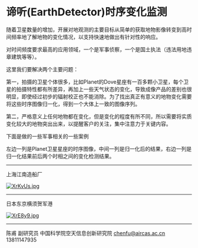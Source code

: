 # 谛听(EarthDetector)时序变化监测


随着卫星数量的增加，开展对地观测的主要目标从简单的获取地物影像转变到高时间频率地了解地物的变化情况，以支持快速地做出有针对性的响应。

对时间频度要求最高的应用领域，一个是军事侦察，一个是国土执法（违法用地违章建筑等等）。

这里我们要解决两个主要问题：

第一，拍摄的卫星个体很多，比如Planet的Dove星座有一百多颗小卫星，每个卫星的拍摄特性都有所差异，再加上一些天气状态的变化，导致成像产品的差别也很明显，即使经过初步的辐射校正也不能消除。为了找出真正有意义的地物变化需要将这些时序图像归一化，得到一个大体上一致的图像序列。

第二，严格意义上任何地物都在变化，但是变化的程度有所不同，所以需要将实质变化较大的地物突出出来，以提醒客户的关注，集中注意力于关键内容。

下面是做的一些军事相关的一些案例

左边一列是Planet卫星星座的时序图像，中间一列是归一化后的结果，右边一列是归一化结果前后两个时相之间的变化检测结果。



---




上海江南造船厂

[![XrKvUs.jpg](https://s1.ax1x.com/2022/06/08/XrKvUs.jpg)](https://imgtu.com/i/XrKvUs)



---



日本东京横须贺军港

[![XrE8y9.jpg](https://s1.ax1x.com/2022/06/08/XrE8y9.jpg)](https://imgtu.com/i/XrE8y9)


---

陈甫 副研究员
中国科学院空天信息创新研究院
chenfu@aircas.ac.cn
13811147935